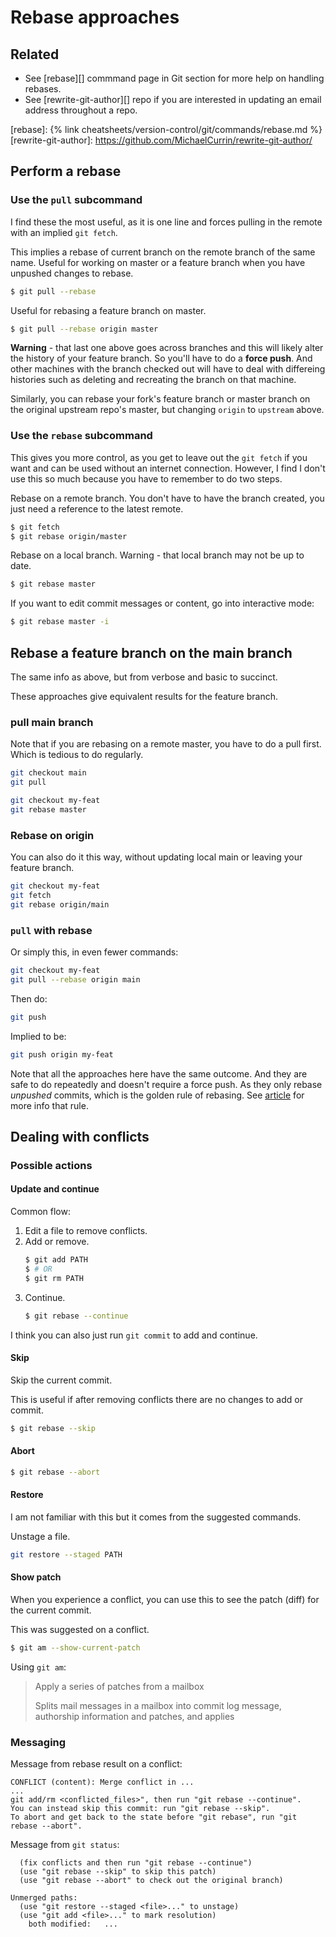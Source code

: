 # Rebase approaches


## Related

- See [rebase][] commmand page in Git section for more help on handling rebases.
- See [rewrite-git-author][] repo if you are interested in updating an email address throughout a repo.

[rebase]: {% link cheatsheets/version-control/git/commands/rebase.md %}
[rewrite-git-author]: https://github.com/MichaelCurrin/rewrite-git-author/


## Perform a rebase

### Use the `pull` subcommand

I find these the most useful, as it is one line and forces pulling in the remote with an implied `git fetch`.

This implies a rebase of current branch on the remote branch of the same name. Useful for working on master or a feature branch when you have unpushed changes to rebase.

```sh
$ git pull --rebase
```

Useful for rebasing a feature branch on master.

```sh
$ git pull --rebase origin master
```

**Warning** - that last one above goes across branches and this will likely alter the history of your feature branch. So you'll have to do a **force push**. And other machines with the branch checked out will have to deal with differeing histories such as deleting and recreating the branch on that machine.

Similarly, you can rebase your fork's feature branch or master branch on the original upstream repo's master, but changing `origin` to `upstream` above.

### Use the `rebase` subcommand

This gives you more control, as you get to leave out the `git fetch` if you want and can be used without an internet connection. However, I find I don't use this so much because you have to remember to do two steps.

Rebase on a remote branch. You don't have to have the branch created, you just need a reference to the latest remote.

```sh
$ git fetch
$ git rebase origin/master
```

Rebase on a local branch. Warning - that local branch may not be up to date.

```sh
$ git rebase master
```

If you want to edit commit messages or content, go into interactive mode:

```sh
$ git rebase master -i
```

## Rebase a feature branch on the main branch

The same info as above, but from verbose and basic to succinct.

These approaches give equivalent results for the feature branch.

### pull main branch

Note that if you are rebasing on a remote master, you have to do a pull first. Which is tedious to do regularly.

```sh
git checkout main
git pull

git checkout my-feat
git rebase master
```

### Rebase on origin

You can also do it this way, without updating local main or leaving your feature branch.

```sh
git checkout my-feat
git fetch
git rebase origin/main
```

### `pull` with rebase

Or simply this, in even fewer commands:

```sh
git checkout my-feat
git pull --rebase origin main
```

Then do:

```sh
git push
```

Implied to be:

```sh
git push origin my-feat
```

Note that all the approaches here have the same outcome. And they are safe to do repeatedly and doesn't require a force push. As they only rebase _unpushed_ commits, which is the golden rule of rebasing. See [article](https://www.atlassian.com/git/tutorials/merging-vs-rebasing) for more info that rule.


## Dealing with conflicts

### Possible actions

#### Update and continue

Common flow:

1. Edit a file to remove conflicts.
2. Add or remove.
    ```sh
    $ git add PATH
    $ # OR
    $ git rm PATH
    ```
3. Continue.
    ```sh
    $ git rebase --continue
    ```

I think you can also just run `git commit` to add and continue.


#### Skip

Skip the current commit.

This is useful if after removing conflicts there are no changes to add or commit.

```sh
$ git rebase --skip
```

#### Abort

```sh
$ git rebase --abort
```

#### Restore

I am not familiar with this but it comes from the suggested commands.

Unstage a file.

```sh
git restore --staged PATH
```

#### Show patch

When you experience a conflict, you can use this to see the patch (diff) for the current commit.

This was suggested on a conflict.

```sh
$ git am --show-current-patch
```

Using `git am`:

> Apply a series of patches from a mailbox
>
> Splits mail messages in a mailbox into commit log message, authorship information and patches, and applies

### Messaging

Message from rebase result on a conflict:

```
CONFLICT (content): Merge conflict in ...
...
git add/rm <conflicted_files>", then run "git rebase --continue".
You can instead skip this commit: run "git rebase --skip".
To abort and get back to the state before "git rebase", run "git rebase --abort".
```

Message from `git status`:

```
  (fix conflicts and then run "git rebase --continue")
  (use "git rebase --skip" to skip this patch)
  (use "git rebase --abort" to check out the original branch)

Unmerged paths:
  (use "git restore --staged <file>..." to unstage)
  (use "git add <file>..." to mark resolution)
	both modified:   ...
```
